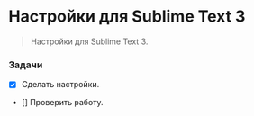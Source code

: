 ﻿Настройки для Sublime Text 3
=====================================================================

> Настройки для Sublime Text 3.

### Задачи

- [x] Сделать настройки.
- [] Проверить работу.